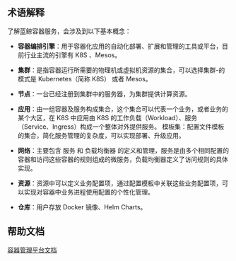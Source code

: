 ## 术语解释

了解蓝鲸容器服务，会涉及到以下基本概念：

- **容器编排引擎**：用于容器化应用的自动化部署、扩展和管理的工具或平台，目前行业主流的引擎有 K8S 、Mesos。

- **集群**：是指容器运行所需要的物理机或虚拟机资源的集合，可以选择集群-的模式是 Kubernetes（简称 K8S） 或者 Mesos。

- **节点**：一台已经注册到集群中的服务器，为集群提供计算资源。

- **应用**：由一组容器及服务构成集合，这个集合可以代表一个业务，或者业务的某个大区，在 K8S 中应用由 K8S 的工作负载（Workload）、服务（Service、Ingress）构成一个整体对外提供服务。
模板集：配置文件模板的集合，简化服务管理的复杂度，可以实现部署、升级应用。

- **网络**：主要包含 服务 和 负载均衡器 的定义和管理，服务是由多个相同配置的容器和访问这些容器的规则组成的微服务，负载均衡器定义了访问规则的具体实现。

- **资源**：资源中可以定义业务配置项，通过配置模板中关联这些业务配置项，可以实现对容器中业务进程使用配置的个性化管理。

- **仓库**：用户存放 Docker 镜像、Helm Charts。

## 帮助文档

[容器管理平台文档](https://bk.tencent.com/docs/document/6.0/144/6523)
